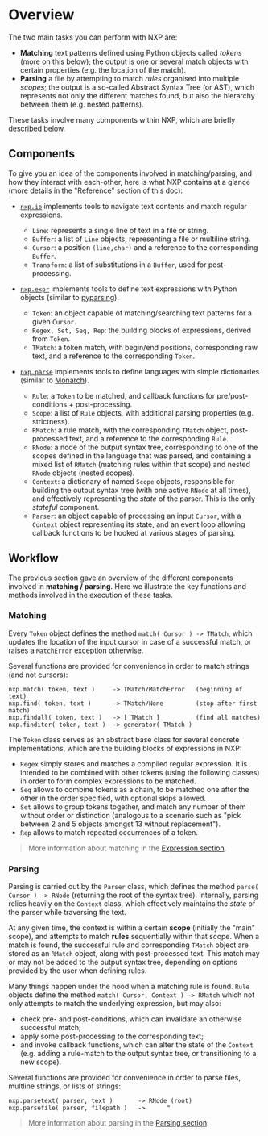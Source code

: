 
# Overview

The two main tasks you can perform with NXP are:

- **Matching** text patterns defined using Python objects called _tokens_ (more on this below); the output is one or several match objects with certain properties (e.g. the location of the match).
- **Parsing** a file by attempting to match _rules_ organised into multiple _scopes_; the output is a so-called Abstract Syntax Tree (or AST), which represents not only the different matches found, but also the hierarchy between them (e.g. nested patterns).

These tasks involve many components within NXP, which are briefly described below.

## Components

To give you an idea of the components involved in matching/parsing, and how they interact with each-other, here is what NXP contains at a glance (more details in the "Reference" section of this doc):

- [`nxp.io`](https://github.com/jhadida/nxp/tree/master/src/nxp/io) implements tools to navigate text contents and match regular expressions.
    - `Line`: represents a single line of text in a file or string.
    - `Buffer`: a list of `Line` objects, representing a file or multiline string.
    - `Cursor`: a position `(line,char)` and a reference to the corresponding `Buffer`.
    - `Transform`: a list of substitutions in a `Buffer`, used for post-processing.

- [`nxp.expr`](https://github.com/jhadida/nxp/tree/master/src/nxp/expr) implements tools to define text expressions with Python objects (similar to [pyparsing](https://github.com/pyparsing/pyparsing)).
    - `Token`: an object capable of matching/searching text patterns for a given `Cursor`.
    - `Regex, Set, Seq, Rep`: the building blocks of expressions, derived from `Token`.
    - `TMatch`: a token match, with begin/end positions, corresponding raw text, and a reference to the corresponding `Token`.

- [`nxp.parse`](https://github.com/jhadida/nxp/tree/master/src/nxp/parse) implements tools to define languages with simple dictionaries (similar to [Monarch](https://microsoft.github.io/monaco-editor/monarch.html)).
    - `Rule`: a `Token` to be matched, and callback functions for pre/post-conditions + post-processing.
    - `Scope`: a list of `Rule` objects, with additional parsing properties (e.g. strictness).
    - `RMatch`: a rule match, with the corresponding `TMatch` object, post-processed text, and a reference to the corresponding `Rule`.
    - `RNode`: a node of the output syntax tree, corresponding to one of the scopes defined in the language that was parsed, and containing a mixed list of `RMatch` (matching rules within that scope) and nested `RNode` objects (nested scopes).
    - `Context`: a dictionary of named `Scope` objects, responsible for building the output syntax tree (with one active `RNode` at all times), and effectively representing the _state_ of the parser. This is the only _stateful_ component.
    - `Parser`: an object capable of processing an input `Cursor`, with a `Context` object representing its state, and an event loop allowing callback functions to be hooked at various stages of parsing.

## Workflow

The previous section gave an overview of the different components involved in **matching / parsing**. Here we illustrate the key functions and methods involved in the execution of these tasks.

### Matching

Every `Token` object defines the method `match( Cursor ) -> TMatch`, which updates the location of the input cursor in case of a successful match, or raises a `MatchError` exception otherwise.

Several functions are provided for convenience in order to match strings (and not cursors):
```
nxp.match( token, text )     -> TMatch/MatchError   (beginning of text)
nxp.find( token, text )      -> TMatch/None         (stop after first match)
nxp.findall( token, text )   -> [ TMatch ]          (find all matches)
nxp.finditer( token, text )  -> generator( TMatch )
```

The `Token` class serves as an abstract base class for several concrete implementations, which are the building blocks of expressions in NXP:
- `Regex` simply stores and matches a compiled regular expression. It is intended to be combined with other tokens (using the following classes) in order to form complex expressions to be matched.
- `Seq` allows to combine tokens as a chain, to be matched one after the other in the order specified, with optional skips allowed.
- `Set` allows to group tokens together, and match any number of them without order or distinction (analogous to a scenario such as "pick between 2 and 5 objects amongst 13 without replacement").
- `Rep` allows to match repeated occurrences of a token.

> More information about matching in the [Expression section](expr/intro).

### Parsing

Parsing is carried out by the `Parser` class, which defines the method `parse( Cursor ) -> RNode` (returning the root of the syntax tree). Internally, parsing relies heavily on the `Context` class, which effectively maintains the _state_ of the parser while traversing the text. 

At any given time, the context is within a certain **scope** (initially the "main" scope), and attempts to match **rules** sequentially within that scope. 
When a match is found, the successful rule and corresponding `TMatch` object are stored as an `RMatch` object, along with post-processed text. This match may or may not be added to the output syntax tree, depending on options provided by the user when defining rules.

Many things happen under the hood when a matching rule is found. `Rule` objects define the method `match( Cursor, Context ) -> RMatch`
which not only attempts to match the underlying expression, but may also:

- check pre- and post-conditions, which can invalidate an otherwise successful match;
- apply some post-processing to the corresponding text;
- and invoke callback functions, which can alter the state of the `Context` (e.g. adding a rule-match to the output syntax tree, or transitioning to a new scope).

Several functions are provided for convenience in order to parse files, multline strings, or lists of strings:
```
nxp.parsetext( parser, text )       -> RNode (root)
nxp.parsefile( parser, filepath )   ->      "
```

> More information about parsing in the [Parsing section](parse/intro).
